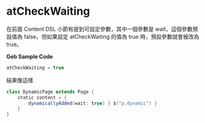 # atCheckWaiting
在前面 Content DSL 小節有提到可設定參數，其中一個參數是 wait，這個參數預設值為 false，但如果設定 atCheckWaiting 的值為 true 時，預設參數就會被改為 true。

**Geb Sample Code**

```groovy
atCheckWaiting = true
```

結果像這樣

```groovy
class DynamicPage extends Page {
    static content = {
        dynamicallyAdded(wait: true) { $("p.dynamic") }
    }
}
```
